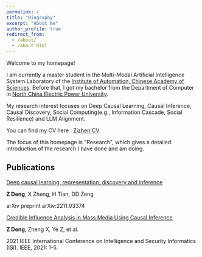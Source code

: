 ```yaml
---
permalink: /
title: "Biography"
excerpt: "About me"
author_profile: true
redirect_from: 
  - /about/
  - /about.html
---
```



Welcome to my homepage!

I am currently a master student in the Multi-Modal Artificial Intelligence System Laboratory of the [Institute of Automation, Chinese Academy of Sciences](http://www.ia.cas.cn/). Before that, I got my bachelor from the Department of Computer in [North China Electric Power University](https://www.ncepu.edu.cn/). 

My research interest focuses on Deep Causal Learning, Causal Inference, Causal Discovery, Social Computing(e.g., Information Cascade, Social Resilience) and LLM Alignment.

You can find my CV here : [Zizhen'CV](../assets/CV_中文.pdf)

The focus of this homepage is "Research", which gives a detailed introduction of the research I have done and am doing.

Publications
------
[Deep causal learning: representation, discovery and inference](https://arxiv.org/abs/2211.03374)

**Z Deng**, X Zheng, H Tian, DD Zeng

arXiv preprint arXiv:2211.03374

 [Credible Influence Analysis in Mass Media Using Causal Inference](https://ieeexplore.ieee.org/abstract/document/9624679)
 
 **Z Deng**, Zheng X, Ye Z, et al.
 
 2021 IEEE International Conference on Intelligence and Security Informatics (ISI). IEEE, 2021: 1-5.
